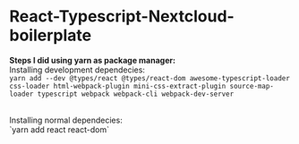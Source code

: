 # React-Typescript-Nextcloud-boilerplate

**Steps I did using yarn as package manager:**<br>
Installing development dependecies:<br>
`yarn add --dev @types/react @types/react-dom awesome-typescript-loader css-loader html-webpack-plugin mini-css-extract-plugin source-map-loader typescript webpack webpack-cli webpack-dev-server`

<br>
Installing normal dependecies:<br>
`yarn add react react-dom`<br>

